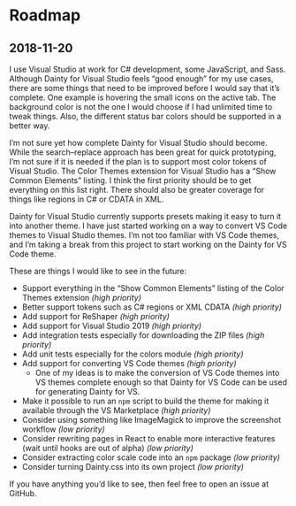 # Roadmap

## 2018-11-20

I use Visual Studio at work for C# development, some JavaScript, and Sass. Although Dainty for Visual Studio feels “good enough” for my use cases, there are some things that need to be improved before I would say that it’s complete. One example is hovering the small icons on the active tab. The background color is not the one I would choose if I had unlimited time to tweak things. Also, the different status bar colors should be supported in a better way.

I’m not sure yet how complete Dainty for Visual Studio should become. While the search–replace approach has been great for quick prototyping, I’m not sure if it is needed if the plan is to support most color tokens of Visual Studio. The Color Themes extension for Visual Studio has a “Show Common Elements” listing. I think the first priority should be to get everything on this list right. There should also be greater coverage for things like regions in C# or CDATA in XML.

Dainty for Visual Studio currently supports presets making it easy to turn it into another theme. I have just started working on a way to convert VS Code themes to Visual Studio themes. I’m not too familiar with VS Code themes, and I’m taking a break from this project to start working on the Dainty for VS Code theme.

These are things I would like to see in the future:

- Support everything in the “Show Common Elements” listing of the Color Themes extension _(high priority)_
- Better support tokens such as C# regions or XML CDATA _(high priority)_
- Add support for ReShaper _(high priority)_
- Add support for Visual Studio 2019 _(high priority)_
- Add integration tests especially for downloading the ZIP files _(high priority)_
- Add unit tests especially for the colors module _(high priority)_
- Add support for converting VS Code themes _(high priority)_
  - One of my ideas is to make the conversion of VS Code themes into VS themes complete enough so that Dainty for VS Code can be used for generating Dainty for VS.
- Make it possible to run an `npm` script to build the theme for making it available through the VS Marketplace _(high priority)_
- Consider using something like ImageMagick to improve the screenshot workflow _(low priority)_
- Consider rewriting pages in React to enable more interactive features (wait until hooks are out of alpha) _(low priority)_
- Consider extracting color scale code into an `npm` package _(low priority)_
- Consider turning Dainty.css into its own project _(low priority)_

If you have anything you’d like to see, then feel free to open an issue at GitHub.
